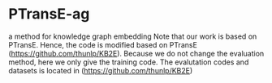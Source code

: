# PTransE-ag
a method for knowledge graph embedding
Note that our work is based on PTransE. Hence, the code is modified based on PTransE (https://github.com/thunlp/KB2E).
Because we do not change the evaluation method, here we only give the training code.
The evalutation codes and datasets is located in (https://github.com/thunlp/KB2E)
